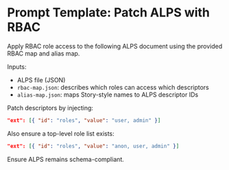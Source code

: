 # Prompt Template: Patch ALPS with RBAC

Apply RBAC role access to the following ALPS document using the provided RBAC map and alias map.

Inputs:
- ALPS file (JSON)
- `rbac-map.json`: describes which roles can access which descriptors
- `alias-map.json`: maps Story-style names to ALPS descriptor IDs

Patch descriptors by injecting:

```json
"ext": [{ "id": "roles", "value": "user, admin" }]
```

Also ensure a top-level role list exists:

```json
"ext": [{ "id": "roles", "value": "anon, user, admin" }]
```

Ensure ALPS remains schema-compliant.